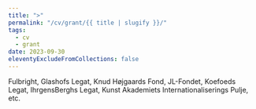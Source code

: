 ```yaml
---
title: ">"
permalink: "/cv/grant/{{ title | slugify }}/"
tags:
  - cv
  - grant
date: 2023-09-30
eleventyExcludeFromCollections: false
---
```


Fulbright, Glashofs Legat, Knud Højgaards Fond, JL-Fondet, Koefoeds Legat, IhrgensBerghs Legat, Kunst Akademiets Internationaliserings Pulje, etc.